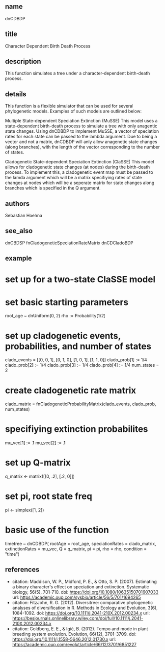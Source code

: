 ## name
dnCDBDP
## title
Character Dependent Birth Death Process
## description
This function simulates a tree under a character-dependent birth-death process.
## details
This function is a flexible simulator that can be used for several phylogenetic models. Examples of such models are outlined below:

Multiple State-dependent Speciation Extinction (MuSSE)
This model uses a state-dependent birth-death process to simulate a tree with only anagentic state changes.
Using dnCDBDP to implement MuSSE, a vector of speciation rates for each state can be passed to the lambda argument.
Due to being a vector and not a matrix, dnCDBDP will anly allow anagenetic state changes (along branches), with the
length of the vector corresponding to the number of states.

Cladogenetic State-dependent Speciation Extinction (ClaSSE)
This model allows for cladogenetic state changes (at nodes)  during the birth-death process. To implement this,
a cladogenetic event map must be passed to the lamda argument which will be a matrix specifiying rates of state changes 
at nodes which will be a seperate matrix for state changes along branches which is specified in the Q argument.
## authors
Sebastian Hoehna
## see_also
dnCBDSP
fnCladogeneticSpeciationRateMatrix
dnCDCladoBDP
## example
# set up for a two-state ClaSSE model
# set basic starting parameters
root_age ~ dnUniform(0, 2)
rho := Probability(1/2)

# set up cladogenetic events, probabilities, and number of states
clado_events = [[0, 0, 1], [0, 1, 0], [1, 0, 1], [1, 1, 0]]
clado_prob[1] := 1/4
clado_prob[2] := 1/4
clado_prob[3] := 1/4
clado_prob[4] := 1/4
num_states = 2

# create cladogenetic rate matrix
clado_matrix = fnCladogeneticProbabilityMatrix(clado_events, clado_prob, num_states)

# specifiying extinction probabilites
mu_vec[1] := .1
mu_vec[2] := .1

# set up Q-matrix
q_matrix <- matrix([[0, .2], [.2, 0]])

# set pi, root state freq
pi <- simplex([1, 2])

# basic use of the function
timetree ~ dnCDBDP( rootAge           = root_age,
                    speciationRates   = clado_matrix,
                    extinctionRates   = mu_vec,
                    Q                 = q_matrix,
                    pi                = pi,
                    rho               = rho,
                    condition         = "time")

## references
- citation: Maddison, W. P., Midford, P. E., & Otto, S. P. (2007). Estimating a binary character's effect on speciation and extinction. Systematic biology, 56(5), 701-710.
  doi: https://doi.org/10.1080/10635150701607033
  url: https://academic.oup.com/sysbio/article/56/5/701/1694265
- citation: FitzJohn, R. G. (2012). Diversitree: comparative phylogenetic analyses of diversification in R. Methods in Ecology and Evolution, 3(6), 1084-1092.
  doi: https://doi.org/10.1111/j.2041-210X.2012.00234.x
  url: https://besjournals.onlinelibrary.wiley.com/doi/full/10.1111/j.2041-210X.2012.00234.x
- citation: Goldberg, E. E., & Igić, B. (2012). Tempo and mode in plant breeding system evolution. Evolution, 66(12), 3701-3709.
  doi: https://doi.org/10.1111/j.1558-5646.2012.01730.x
  url: https://academic.oup.com/evolut/article/66/12/3701/6851227

